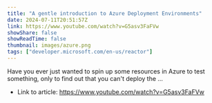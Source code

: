 ```yaml
---
title: "A gentle introduction to Azure Deployment Environments"
date: 2024-07-11T20:51:57Z
link: https://www.youtube.com/watch?v=G5asv3FaFVw
showShare: false
showReadTime: false
thumbnail: images/azure.png
tags: ["developer.microsoft.com/en-us/reactor"]
---
```

Have you ever just wanted to spin up some resources in Azure to test something, only to find out that you can't deploy the ...

- Link to article: https://www.youtube.com/watch?v=G5asv3FaFVw